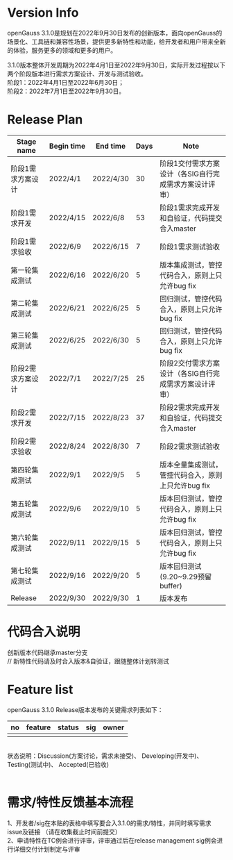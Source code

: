 # Version Info
openGauss 3.1.0是规划在2022年9月30日发布的创新版本，面向openGauss的场景化、工具链和兼容性场景，提供更多新特性和功能，给开发者和用户带来全新的体验，服务更多的领域和更多的用户。<br>

3.1.0版本整体开发周期为2022年4月1日至2022年9月30日，实际开发过程按以下两个阶段版本进行需求方案设计、开发与测试验收。<br>
阶段1：2022年4月1日至2022年6月30日； <br>
阶段2：2022年7月1日至2022年9月30日。 <br>

# Release Plan


|Stage  name             | Begin time  | End time   | Days | Note                                      |
| ---------------------- | ----------- | ---------- | ---- | ----------------------------------------------------------|
| 阶段1需求方案设计        | 2022/4/1  | 2022/4/30  | 30   | 阶段1交付需求方案设计（各SIG自行完成需求方案设计评审）   |
| 阶段1需求开发           | 2022/4/15  | 2022/6/8  | 53   | 阶段1需求完成开发和自验证，代码提交合入master    |
| 阶段1需求验收           | 2022/6/9  | 2022/6/15  | 7    | 阶段1需求测试验收    |
| 第一轮集成测试          | 2022/6/16 | 2022/6/20  | 5    | 版本集成测试，管控代码合入，原则上只允许bug fix                         |
| 第二轮集成测试          | 2022/6/21 | 2022/6/25  | 5    | 回归测试，管控代码合入，原则上只允许bug fix                            |
| 第三轮集成测试          | 2022/6/25 | 2022/6/30  | 5    | 回归测试，管控代码合入，原则上只允许bug fix                          |
| 阶段2需求方案设计       | 2022/7/1  | 2022/7/25   | 25   | 阶段2交付需求方案设计（各SIG自行完成需求方案设计评审）  |
| 阶段2需求开发           | 2022/7/15  | 2022/8/23  | 37   | 阶段2需求完成开发和自验证，代码提交合入master    |
| 阶段2需求验收           | 2022/8/24  | 2022/8/30  | 7    | 阶段2需求测试验收    |
| 第四轮集成测试          | 2022/9/1 | 2022/9/5    | 5    | 版本全量集成测试，管控代码合入，原则上只允许bug fix                   |
| 第五轮集成测试          | 2022/9/6 | 2022/9/10   | 5    | 版本回归测试，管控代码合入，原则上只允许bug fix                        |
| 第六轮集成测试          | 2022/9/11 | 2022/9/15  | 5    | 版本回归测试，管控代码合入，原则上只允许bug fix    |
| 第七轮集成测试          | 2022/9/16  | 2022/9/20 | 5    | 版本回归测试 (9.20~9.29预留buffer)       |
| Release               | 2022/9/30 | 2022/9/30   | 1    | 版本发布                                         |


# 代码合入说明
创新版本代码继承master分支 <br>
// 新特性代码请及时合入版本&自验证，跟随整体计划转测试


# Feature list
openGauss 3.1.0 Release版本发布的关键需求列表如下： <br>

|no|feature|status|sig|owner|
|:------|:-------|:-------|:-------|:-------|
|       |        |        |        |        |
<br>
状态说明：Discussion(方案讨论，需求未接受)、 Developing(开发中)、 Testing(测试中)、 Accepted(已验收) <br>
<br>

# 需求/特性反馈基本流程 <br />
1、开发者/sig在本贴的表格中填写要合入3.1.0的需求/特性，并同时填写需求issue及链接 （请在收集截止时间前提交）      <br>
2、申请特性在TC例会进行评审，评审通过后在release management sig例会进行详细交付计划制定与评审
<br><br>
